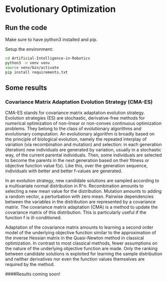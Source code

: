 # Evolutionary Optimization

## Run the code

Make sure to have python3 installed and pip.

Setup the environment:
```bash
cd Artificial-Intelligence-in-Robotics
python3 -m venv venv
source venv/bin/activate
pip install requirements.txt
```

## Some results

### Covariance Matrix Adaptation Evolution Strategy (CMA-ES)

CMA-ES stands for covariance matrix adaptation evolution strategy. Evolution strategies (ES) are stochastic, derivative-free methods for numerical optimization of non-linear or non-convex continuous optimization problems. They belong to the class of evolutionary algorithms and evolutionary computation. An evolutionary algorithm is broadly based on the principle of biological evolution, namely the repeated interplay of variation (via recombination and mutation) and selection: in each generation (iteration) new individuals are generated by variation, usually in a stochastic way, of the current parental individuals. Then, some individuals are selected to become the parents in the next generation based on their fitness or objective function value f(x). Like this, over the generation sequence, individuals with better and better f-values are generated.

In an evolution strategy, new candidate solutions are sampled according to a multivariate normal distribution in R^n. Recombination amounts to selecting a new mean value for the distribution. Mutation amounts to adding a random vector, a perturbation with zero mean. Pairwise dependencies between the variables in the distribution are represented by a covariance matrix. The covariance matrix adaptation (CMA) is a method to update the covariance matrix of this distribution. This is particularly useful if the function  f is ill-conditioned.

Adaptation of the covariance matrix amounts to learning a second order model of the underlying objective function similar to the approximation of the inverse Hessian matrix in the Quasi-Newton method in classical optimization. In contrast to most classical methods, fewer assumptions on the nature of the underlying objective function are made. Only the ranking between candidate solutions is exploited for learning the sample distribution and neither derivatives nor even the function values themselves are required by the method.

####Results coming soon!
